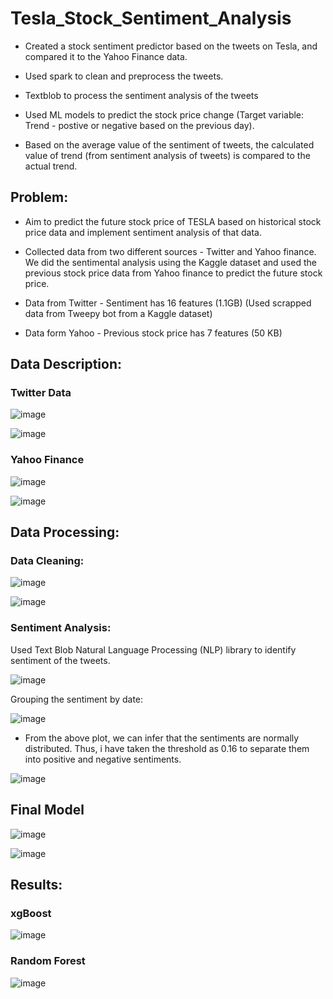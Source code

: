 # Tesla_Stock_Sentiment_Analysis

* Created a stock sentiment predictor based on the tweets on Tesla, and compared it to the Yahoo Finance data.

* Used spark to clean and preprocess the tweets. 

* Textblob to process the sentiment analysis of the tweets

* Used ML models to predict the stock price change (Target variable: Trend - postive or negative based on the previous day).

* Based on the average value of the sentiment of tweets, the calculated value of trend (from sentiment analysis of tweets) is compared to the actual trend.

## Problem:

* Aim to predict the future stock price of TESLA based on historical stock price data and implement sentiment analysis of that data.

* Collected data from two different sources - Twitter and Yahoo finance. We did the sentimental analysis using the Kaggle dataset and used the previous stock price data from Yahoo finance to predict the future stock price.

* Data from Twitter - Sentiment has 16 features (1.1GB) (Used scrapped data from Tweepy bot from a Kaggle dataset)

* Data form Yahoo  - Previous stock price has 7 features (50 KB)


## Data Description:


### Twitter Data

![image](https://user-images.githubusercontent.com/22790699/179430148-f0a22810-9c2b-4ba2-a12e-da0cd4f6a882.png)

![image](https://user-images.githubusercontent.com/22790699/179430163-04bdfd9d-12f8-419e-b36d-68a09d62f13d.png)


### Yahoo Finance

![image](https://user-images.githubusercontent.com/22790699/179430173-7fce373e-7e69-41b4-8ac1-ac35e5fafd6b.png)

![image](https://user-images.githubusercontent.com/22790699/179430177-0338e4ee-f9ee-473d-84c2-b0de4e2de64a.png)


## Data Processing:


### Data Cleaning:

![image](https://user-images.githubusercontent.com/22790699/179430225-38f67b6e-e69b-4971-9d6b-c6fbab551c2a.png)

![image](https://user-images.githubusercontent.com/22790699/179430233-b32abd7b-35e9-4748-9845-4d1cb9b1d48a.png)


### Sentiment Analysis:

Used Text Blob Natural Language Processing (NLP) library to identify sentiment of the tweets.

![image](https://user-images.githubusercontent.com/22790699/179430262-c8b3364e-9e67-427b-9a17-68cac741dd63.png)

Grouping the sentiment by date:

![image](https://user-images.githubusercontent.com/22790699/179430288-2537550e-ea3c-4c1f-8a65-6d53d462001a.png)

* From the above plot, we can infer that the sentiments are normally distributed. Thus, i have taken the threshold as 0.16 to separate them into positive and negative sentiments.


![image](https://user-images.githubusercontent.com/22790699/179430482-d9f0ffae-380f-452d-bc42-532971357afc.png)


## Final Model

![image](https://user-images.githubusercontent.com/22790699/179430602-c2a1b36d-46d5-4ef6-9727-e375bd4857c3.png)

![image](https://user-images.githubusercontent.com/22790699/179430817-c04d6696-4507-4b9d-a878-5faa02c81563.png)


## Results:

### xgBoost
![image](https://user-images.githubusercontent.com/22790699/179430854-db0f2626-53e2-4f1d-8b42-86c9da31766e.png)

### Random Forest
![image](https://user-images.githubusercontent.com/22790699/179430877-8fbf5502-48de-45cf-a3a6-406d6bff153d.png)


